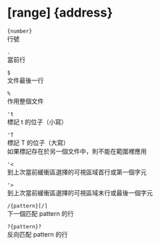 # \[range\] {address}

`{number}`  
行號

`.`  
當前行

`$`  
文件最後一行

`%`  
作用整個文件

`'t`  
標記 t 的位子（小寫）

`'T`  
標記 T 的位子（大寫）  
如果標記存在於另一個文件中，則不能在範圍裡應用

`'<`  
到上次當前緩衝區選擇的可視區域首行或第一個字元

`'>`  
到上次當前緩衝區選擇的可視區域末行或最後一個字元

`/{pattern}[/]`  
下一個匹配 pattern 的行

`?{pattern}?`  
反向匹配 pattern 的行

